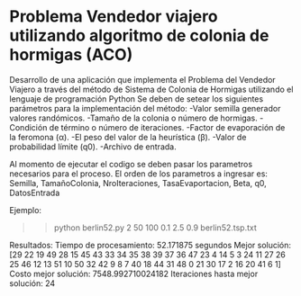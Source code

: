 # Problema Vendedor viajero utilizando algoritmo de colonia de hormigas (ACO)
Desarrollo de una aplicación que implementa el Problema del Vendedor Viajero a través del método de Sistema de Colonia de Hormigas utilizando el lenguaje de programación Python
Se deben de setear los siguientes parámetros para la implementación del método:
-Valor semilla generador valores randómicos.
-Tamaño de la colonia o número de hormigas.
-Condición de término o número de iteraciones.
-Factor de evaporación de la feromona (α).
-El peso del valor de la heurística (β).
-Valor de probabilidad límite (q0).
-Archivo de entrada.


Al momento de ejecutar el codigo se deben pasar los parametros necesarios para el proceso.
El orden de los parametros a ingresar es: Semilla, TamañoColonia, NroIteraciones, TasaEvaportacion, Beta, q0, DatosEntrada

Ejemplo:
>> python berlin52.py 2 50 100 0.1 2.5 0.9 berlin52.tsp.txt





Resultados:
Tiempo de procesamiento: 52.171875 segundos
Mejor solución:  [29 22 19 49 28 15 45 43 33 34 35 38 39 37 36 47 23  4 14  5  3 24 11 27
 26 25 46 12 13 51 10 50 32 42  9  8  7 40 18 44 31 48  0 21 30 17  2 16
 20 41  6  1]
Costo mejor solución:  7548.992710024182
Iteraciones hasta mejor solución:  24
